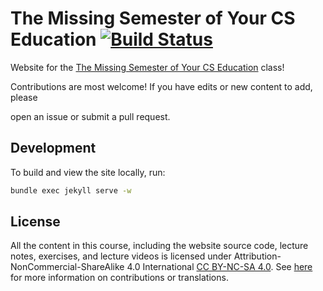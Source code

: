 # The Missing Semester of Your CS Education [![Build Status](https://github.com/missing-semester/missing-semester/workflows/CI/badge.svg)](https://github.com/missing-semester/missing-semester/actions?query=workflow%3ACI)


Website for the [The Missing Semester of Your CS Education](https://missing.csail.mit.edu/) class!

Contributions are most welcome! If you have edits or new content to add, please


open an issue or submit a pull request.

## Development

To build and view the site locally, run:

```bash
bundle exec jekyll serve -w
```

## License

All the content in this course, including the website source code, lecture notes, exercises, and lecture videos is licensed under Attribution-NonCommercial-ShareAlike 4.0 International [CC BY-NC-SA 4.0](https://creativecommons.org/licenses/by-nc-sa/4.0/). See [here](https://missing.csail.mit.edu/license) for more information on contributions or translations.
